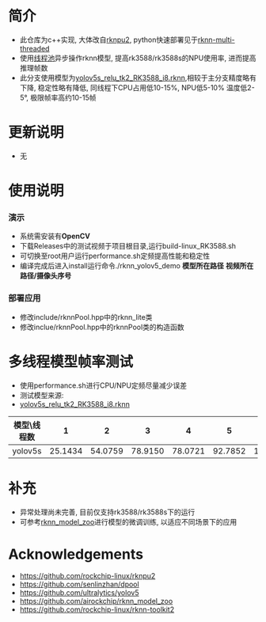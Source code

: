 # 简介
* 此仓库为c++实现, 大体改自[rknpu2](https://github.com/rockchip-linux/rknpu2), python快速部署见于[rknn-multi-threaded](https://github.com/leafqycc/rknn-multi-threaded)
* 使用[线程池](https://github.com/senlinzhan/dpool)异步操作rknn模型, 提高rk3588/rk3588s的NPU使用率, 进而提高推理帧数
* 此分支使用模型为[yolov5s_relu_tk2_RK3588_i8.rknn](https://github.com/airockchip/rknn_model_zoo/tree/main/models),相较于主分支精度略有下降, 稳定性略有降低, 同线程下CPU占用低10-15%, NPU低5-10% 温度低2-5°, 极限帧率高约10-15帧

# 更新说明
* 无

# 使用说明
### 演示
  * 系统需安装有**OpenCV**
  * 下载Releases中的测试视频于项目根目录,运行build-linux_RK3588.sh
  * 可切换至root用户运行performance.sh定频提高性能和稳定性
  * 编译完成后进入install运行命令./rknn_yolov5_demo **模型所在路径** **视频所在路径/摄像头序号**

### 部署应用
  * 修改include/rknnPool.hpp中的rknn_lite类
  * 修改inclue/rknnPool.hpp中的rknnPool类的构造函数

# 多线程模型帧率测试
* 使用performance.sh进行CPU/NPU定频尽量减少误差
* 测试模型来源: 
* [yolov5s_relu_tk2_RK3588_i8.rknn](https://github.com/airockchip/rknn_model_zoo/tree/main/models)

|  模型\线程数   | 1    |  2   | 3  |  4  | 5  | 6  | 12  | 18  | 24  |
|  ----  | ----  |  ----  | ----  |  ----  | ----  | ----  | ----  | ----  | ----  |
| yolov5s  | 25.1434 | 54.0759 | 78.9150  | 78.0721 | 92.7852 | 104.6525 | 120.8722 | 130.3242 | 136.4224 |

# 补充
* 异常处理尚未完善, 目前仅支持rk3588/rk3588s下的运行
* 可参考[rknn_model_zoo](https://github.com/airockchip/rknn_model_zoo/tree/main/models)进行模型的微调训练, 以适应不同场景下的应用

# Acknowledgements
* https://github.com/rockchip-linux/rknpu2
* https://github.com/senlinzhan/dpool
* https://github.com/ultralytics/yolov5
* https://github.com/airockchip/rknn_model_zoo
* https://github.com/rockchip-linux/rknn-toolkit2
